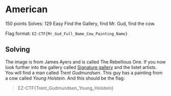 # American
150 points
Solves: 129  Easy
Find the Gallery, find Mr. Gud, find the cow.

Flag format: `EZ-CTF{Mr_Gud_Full_Name_Cow_Painting_Name}`

## Solving
The image is from James Ayers and is called The Rebellious One. If you now look further into the gallery called [Signature gallery](https://www.thesignaturegallery.com/artists) and the listet artists. You will find a man called *Trent Gudmundsen*. This guy has a painting from a cow called *Young Holstein*. And this should be the flag:

> EZ-CTF{Trent_Gudmundsen_Young_Holstein}
